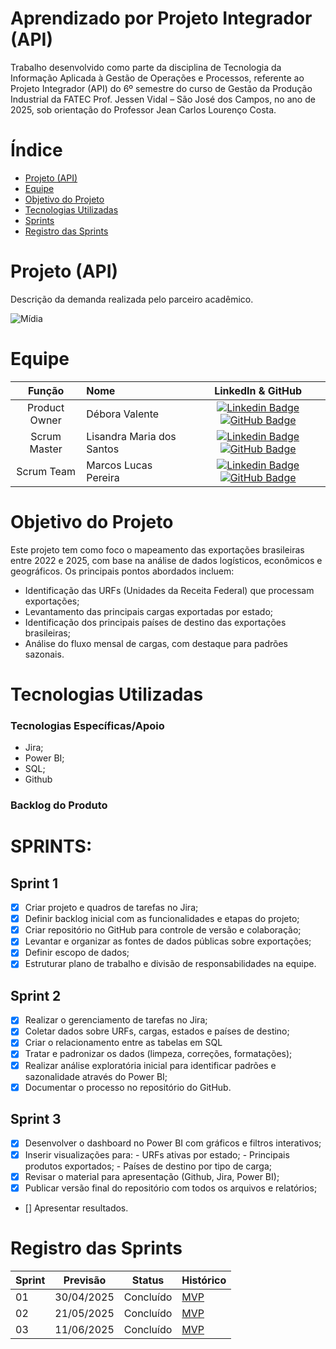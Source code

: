 # Aprendizado por Projeto Integrador (API)

Trabalho desenvolvido como parte da disciplina de Tecnologia da Informação Aplicada à Gestão de Operações e Processos, referente ao Projeto Integrador (API) do 6º semestre do curso de Gestão da Produção Industrial da FATEC Prof. Jessen Vidal – São José dos Campos, no ano de 2025, sob orientação do Professor Jean Carlos Lourenço Costa.


# Índice
* [Projeto (API)](#Projeto-(API))
* [Equipe](#Equipe)
* [Objetivo do Projeto](#Objetivo-do-Projeto)
* [Tecnologias Utilizadas](#Tecnologias-Utilizadas)
* [Sprints](#Sprints)
* [Registro das Sprints](#Registro-das-Sprints)


# Projeto (API)
Descrição da demanda realizada pelo parceiro acadêmico.

![Mídia](https://github.com/user-attachments/assets/eeb581b7-c200-4f87-9812-71803617b29e)


# Equipe
|    Função     | Nome                                  |                                                                                                                                                      LinkedIn & GitHub                                                                                                                                                      |
| :-----------: | :------------------------------------ | :-------------------------------------------------------------------------------------------------------------------------------------------------------------------------------------------------------------------------------------------------------------------------------------------------------------------------: |
| Product Owner |   Débora Valente         |     [![Linkedin Badge](https://img.shields.io/badge/Linkedin-blue?style=flat-square&logo=Linkedin&logoColor=white)](https://www.linkedin.com/in/d%C3%A9bora-valente-03415016a?utm_source=share&utm_campaign=share_via&utm_content=profile&utm_medium=ios_app) [![GitHub Badge](https://img.shields.io/badge/GitHub-111217?style=flat-square&logo=github&logoColor=white)](https://github.com/deeboravalente1)              |
| Scrum Master  | Lisandra Maria dos Santos |      [![Linkedin Badge](https://img.shields.io/badge/Linkedin-blue?style=flat-square&logo=Linkedin&logoColor=white)](https://www.linkedin.com/in/lisandra-santos-16a059198?utm_source=share&utm_campaign=share_via&utm_content=profile&utm_medium=android_app) [![GitHub Badge](https://img.shields.io/badge/GitHub-111217?style=flat-square&logo=github&logoColor=white)](https://github.com/lisandrasantos)     |
| Scrum Team  | Marcos Lucas Pereira |      [![Linkedin Badge](https://img.shields.io/badge/Linkedin-blue?style=flat-square&logo=Linkedin&logoColor=white)](www.linkedin.com/in/marcos-lucas-9519b1280) [![GitHub Badge](https://img.shields.io/badge/GitHub-111217?style=flat-square&logo=github&logoColor=white)](https://github.com/marcoslucas693)     |


# Objetivo do Projeto
Este projeto tem como foco o mapeamento das exportações brasileiras entre 2022 e 2025, com base na análise de dados logísticos, econômicos e geográficos. Os principais pontos abordados incluem:

- Identificação das URFs (Unidades da Receita Federal) que processam exportações;
- Levantamento das principais cargas exportadas por estado;
- Identificação dos principais países de destino das exportações brasileiras;
- Análise do fluxo mensal de cargas, com destaque para padrões sazonais.


# Tecnologias Utilizadas

 ### Tecnologias Específicas/Apoio
- Jira;
- Power BI;
- SQL;
- Github

  
 ### Backlog do Produto
# SPRINTS:

## Sprint 1
- [x] Criar projeto e quadros de tarefas no Jira;
- [x] Definir backlog inicial com as funcionalidades e etapas do projeto;
- [x] Criar repositório no GitHub para controle de versão e colaboração;
- [x] Levantar e organizar as fontes de dados públicas sobre exportações;
- [x] Definir escopo de dados;
- [x] Estruturar plano de trabalho e divisão de responsabilidades na equipe.

## Sprint 2
- [x] Realizar o gerenciamento de tarefas no Jira;
- [x] Coletar dados sobre URFs, cargas, estados e países de destino;
- [x] Criar o relacionamento entre as tabelas em SQL
- [x] Tratar e padronizar os dados (limpeza, correções, formatações);
- [x] Realizar análise exploratória inicial para identificar padrões e sazonalidade através do Power BI;
- [x] Documentar o processo no repositório do GitHub.
      
## Sprint 3
- [x] Desenvolver o dashboard no Power BI com gráficos e filtros interativos;
- [x] Inserir visualizações para:
      - URFs ativas por estado;
      - Principais produtos exportados;
      - Países de destino por tipo de carga;
- [x] Revisar o material para apresentação (Github, Jira, Power BI);
- [x] Publicar versão final do repositório com todos os arquivos e relatórios;
- [] Apresentar resultados.


# Registro das Sprints

Sprint | Previsão | Status| Histórico|
|------|--------|------|--------|
|01 | 30/04/2025 | Concluído | [MVP](https://) | 
|02|  21/05/2025| Concluído |[MVP](https://) | 
|03| 11/06/2025 | Concluído |[MVP](https://) | 

